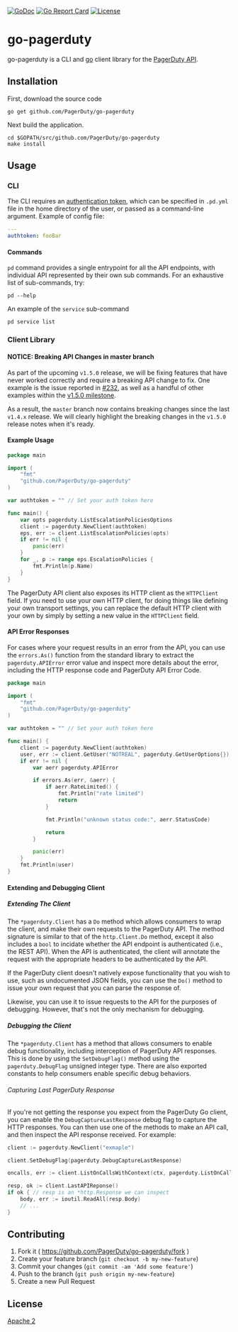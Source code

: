 [![GoDoc](https://godoc.org/github.com/PagerDuty/go-pagerduty?status.svg)](http://godoc.org/github.com/PagerDuty/go-pagerduty) [![Go Report Card](https://goreportcard.com/badge/github.com/PagerDuty/go-pagerduty)](https://goreportcard.com/report/github.com/PagerDuty/go-pagerduty) [![License](https://img.shields.io/badge/License-Apache%202.0-blue.svg)](https://github.com/gojp/goreportcard/blob/master/LICENSE)
# go-pagerduty

go-pagerduty is a CLI and [go](https://golang.org/) client library for the [PagerDuty API](https://developer.pagerduty.com/api-reference/).

## Installation

First, download the source code
```cli
go get github.com/PagerDuty/go-pagerduty
```

Next build the application.
```cli
cd $GOPATH/src/github.com/PagerDuty/go-pagerduty
make install
```

## Usage

### CLI

The CLI requires an [authentication token](https://v2.developer.pagerduty.com/docs/authentication), which can be specified in `.pd.yml`
file in the home directory of the user, or passed as a command-line argument.
Example of config file:

```yaml
---
authtoken: fooBar
```

#### Commands
`pd` command provides a single entrypoint for all the API endpoints, with individual
API represented by their own sub commands. For an exhaustive list of sub-commands, try:
```
pd --help
```

An example of the `service` sub-command

```
pd service list
```

### Client Library

#### NOTICE: Breaking API Changes in master branch

As part of the upcoming `v1.5.0` release, we will be fixing features that have
never worked correctly and require a breaking API change to fix. One example is
the issue reported in [\#232](https://github.com/PagerDuty/go-pagerduty/issues/232),
as well as a handful of other examples within the
[v1.5.0 milestone](https://github.com/PagerDuty/go-pagerduty/milestone/2).

As a result, the `master` branch now contains breaking changes since the last
`v1.4.x` release. We will clearly highlight the breaking changes in the `v1.5.0`
release notes when it's ready.

#### Example Usage

```go
package main

import (
	"fmt"
	"github.com/PagerDuty/go-pagerduty"
)

var	authtoken = "" // Set your auth token here

func main() {
	var opts pagerduty.ListEscalationPoliciesOptions
	client := pagerduty.NewClient(authtoken)
	eps, err := client.ListEscalationPolicies(opts)
	if err != nil {
		panic(err)
	}
	for _, p := range eps.EscalationPolicies {
		fmt.Println(p.Name)
	}
}
```

The PagerDuty API client also exposes its HTTP client as the `HTTPClient` field.
If you need to use your own HTTP client, for doing things like defining your own
transport settings, you can replace the default HTTP client with your own by
simply by setting a new value in the `HTTPClient` field.

#### API Error Responses

For cases where your request results in an error from the API, you can use the
`errors.As()` function from the standard library to extract the
`pagerduty.APIError` error value and inspect more details about the error,
including the HTTP response code and PagerDuty API Error Code.

```go
package main

import (
	"fmt"
	"github.com/PagerDuty/go-pagerduty"
)

var	authtoken = "" // Set your auth token here

func main() {
	client := pagerduty.NewClient(authtoken)
	user, err := client.GetUser("NOTREAL", pagerduty.GetUserOptions{})
	if err != nil {
		var aerr pagerduty.APIError

		if errors.As(err, &aerr) {
			if aerr.RateLimited() {
				fmt.Println("rate limited")
				return
			}

			fmt.Println("unknown status code:", aerr.StatusCode)

			return
		}

		panic(err)
	}
	fmt.Println(user)
}
```

#### Extending and Debugging Client

##### Extending The Client

The `*pagerduty.Client` has a `Do` method which allows consumers to wrap the
client, and make their own requests to the PagerDuty API. The method signature
is similar to that of the `http.Client.Do` method, except it also includes a
`bool` to incidate whether the API endpoint is authenticated (i.e., the REST
API). When the API is authenticated, the client will annotate the request with
the appropriate headers to be authenticated by the API.

If the PagerDuty client doesn't natively expose functionality that you wish to
use, such as undocumented JSON fields, you can use the `Do()` method to issue
your own request that you can parse the response of.

Likewise, you can use it to issue requests to the API for the purposes of
debugging. However, that's not the only mechanism for debugging.

##### Debugging the Client

The `*pagerduty.Client` has a method that allows consumers to enable debug
functionality, including interception of PagerDuty API responses. This is done
by using the `SetDebugFlag()` method using the `pagerduty.DebugFlag` unsigned
integer type. There are also exported constants to help consumers enable
specific debug behaviors.

###### Capturing Last PagerDuty Response

If you're not getting the response you expect from the PagerDuty Go client, you
can enable the `DebugCaptureLastResponse` debug flag to capture the HTTP
responses. You can then use one of the methods to make an API call, and then
inspect the API response received. For example:

```Go
client := pagerduty.NewClient("exmaple")

client.SetDebugFlag(pagerduty.DebugCaptureLastResponse)

oncalls, err := client.ListOnCallsWithContext(ctx, pagerduty.ListOnCallOptions{})

resp, ok := client.LastAPIReponse()
if ok { // resp is an *http.Response we can inspect
	body, err := ioutil.ReadAll(resp.Body)
    // ...
}
```

## Contributing

1. Fork it ( https://github.com/PagerDuty/go-pagerduty/fork )
2. Create your feature branch (`git checkout -b my-new-feature`)
3. Commit your changes (`git commit -am 'Add some feature'`)
4. Push to the branch (`git push origin my-new-feature`)
5. Create a new Pull Request

## License
[Apache 2](http://www.apache.org/licenses/LICENSE-2.0)
